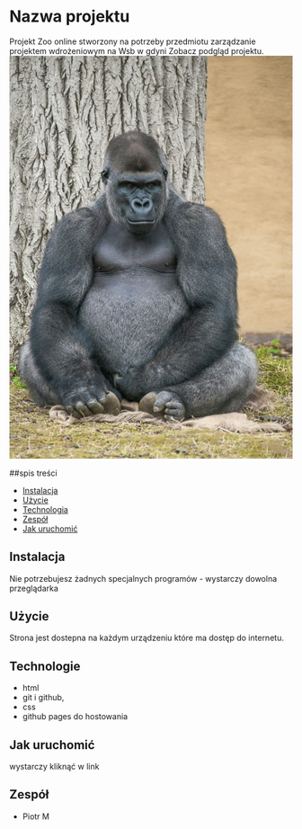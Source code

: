 # Nazwa projektu
Projekt Zoo online stworzony na potrzeby przedmiotu zarządzanie projektem wdrożeniowym na Wsb w gdyni
Zobacz podgląd projektu.
![podgląd-projektu](img/goryl.jpg)

##spis treści
- [Instalacja](#instalacja)
- [Użycie](#użycie)
- [Technologia](#technologia)
- [Zespół](#zespół)
- [Jak uruchomić](#jak-uruchomić)

## Instalacja
Nie potrzebujesz żadnych specjalnych programów - wystarczy dowolna przeglądarka

## Użycie
Strona jest dostepna na każdym urządzeniu które ma dostęp do internetu.

## Technologie
- html
- git i github,
- css
- github pages do hostowania

## Jak uruchomić
wystarczy kliknąć w link

## Zespół
- Piotr M
